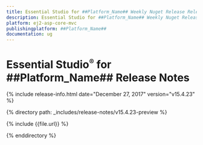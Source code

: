 ```yaml
---
title: Essential Studio for ##Platform_Name## Weekly Nuget Release Release Notes  
description: Essential Studio for ##Platform_Name## Weekly Nuget Release Release Notes  
platform: ej2-asp-core-mvc
publishingplatform: ##Platform_Name##
documentation: ug
---
```


# Essential Studio<sup style="font-size:70%">&reg;</sup> for  ##Platform_Name##  Release Notes  

{% include release-info.html date="December 27, 2017"  version="v15.4.23" %} 

{% directory path: _includes/release-notes/v15.4.23-preview %}

{% include {{file.url}} %}

{% enddirectory %}
